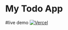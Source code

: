 # My Todo App
#live demo
[![Vercel](https://vercel.com/button)](https://todo-with-drag-drop.vercel.app/)
